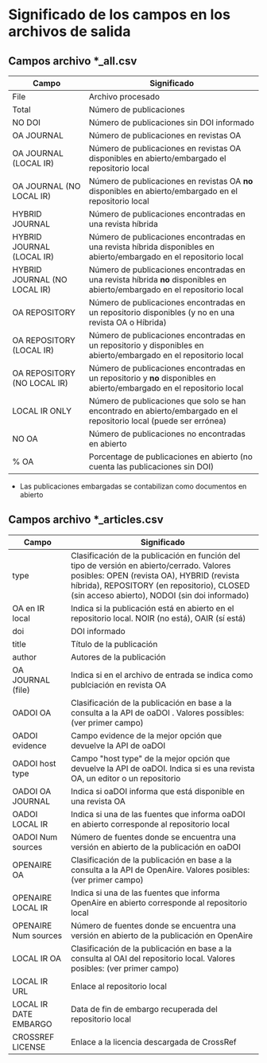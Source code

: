 # Significado de los campos en los archivos de salida

## Campos archivo *_all.csv

| Campo  | Significado |
| ------------- | ------------- |
|File|Archivo procesado|
|Total|Número de publicaciones|
|NO DOI|Número de publicaciones sin DOI informado|
|OA JOURNAL|Número de publicaciones en revistas OA|
|OA JOURNAL (LOCAL IR)|Número de publicaciones en revistas OA disponibles en abierto/embargado el repositorio local|
|OA JOURNAL (NO LOCAL IR)|Número de publicaciones en revistas OA **no** disponibles en abierto/embargado en el repositorio local|
|HYBRID JOURNAL|Número de publicaciones encontradas en una revista híbrida|
|HYBRID JOURNAL (LOCAL IR)|Número de publicaciones encontradas en una revista híbrida disponibles en abierto/embargado en el repositorio local|
|HYBRID JOURNAL (NO LOCAL IR)|Número de publicaciones encontradas en una revista híbrida **no** disponibles en abierto/embargado en el repositorio local|
|OA REPOSITORY|Número de publicaciones encontradas en un repositorio disponibles (y no en una revista OA o Híbrida)|
|OA REPOSITORY (LOCAL IR)|Número de publicaciones encontradas en un repositorio y disponibles en abierto/embargado en el repositorio local|
|OA REPOSITORY (NO LOCAL IR)|Número de publicaciones encontradas en un repositorio y **no** disponibles en abierto/embargado en el repositorio local|
|LOCAL IR ONLY|Número de publicaciones que solo se han encontrado en abierto/embargado en el repositorio local (puede ser errónea)|
|NO OA|Número de publicaciones no encontradas en abierto|
|% OA|Porcentage de publicaciones en abierto (no cuenta las publicaciones sin DOI)|

* Las publicaciones embargadas se contabilizan como documentos en abierto

## Campos archivo *_articles.csv

| Campo  | Significado |
| ------------- | ------------- |
|type|Clasificación de la publicación en función del tipo de versión en abierto/cerrado. Valores posibles: OPEN (revista OA), HYBRID (revista híbrida), REPOSITORY (en repositorio), CLOSED (sin acceso abierto), NODOI (sin doi informado)|
|OA en IR local|Indica si la publicación está en abierto en el repositorio local. NOIR (no está), OAIR (sí está)|
|doi|DOI informado|
|title|Título de la publicación|
|author|Autores de la publicación|
|OA JOURNAL (file)|Indica si en el archivo de entrada se indica como publciación en revista OA|
|OADOI OA|Clasificación de la publicación en base a la consulta a la API de oaDOI . Valores possibles: (ver primer campo)|
|OADOI evidence|Campo evidence de la mejor opción que devuelve la API de oaDOI|
|OADOI host type|Campo "host type" de la mejor opción que devuelve la API de oaDOI. Indica si es una revista OA, un editor o un repositorio |
|OADOI OA JOURNAL|Indica si oaDOI informa que está disponible en una revista OA|
|OADOI LOCAL IR|Indica si una de las fuentes que informa oaDOI en abierto corresponde al repositorio local|
|OADOI Num sources|Número de fuentes donde se encuentra una versión en abierto de la publicación en oaDOI|
|OPENAIRE OA|Clasificación de la publicación en base a la consulta a la API de OpenAire. Valores posibles: (ver primer campo)|
|OPENAIRE LOCAL IR|Indica si una de las fuentes que informa OpenAire en abierto corresponde al repositorio local|
|OPENAIRE Num sources|Número de fuentes donde se encuentra una versión en abierto de la publicación en OpenAire|
|LOCAL IR OA|Clasificación de la publicación en base a la consulta al OAI del repositorio local. Valores posibles: (ver primer campo)|
|LOCAL IR URL|Enlace al repositorio local|
|LOCAL IR DATE EMBARGO|Data de fin de embargo recuperada del repositorio local|
|CROSSREF LICENSE|Enlace a la licencia descargada de CrossRef|

